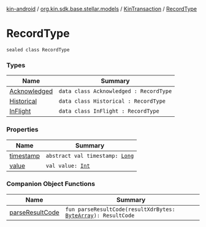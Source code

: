[kin-android](../../../index.md) / [org.kin.sdk.base.stellar.models](../../index.md) / [KinTransaction](../index.md) / [RecordType](./index.md)

# RecordType

`sealed class RecordType`

### Types

| Name | Summary |
|---|---|
| [Acknowledged](-acknowledged/index.md) | `data class Acknowledged : RecordType` |
| [Historical](-historical/index.md) | `data class Historical : RecordType` |
| [InFlight](-in-flight/index.md) | `data class InFlight : RecordType` |

### Properties

| Name | Summary |
|---|---|
| [timestamp](timestamp.md) | `abstract val timestamp: `[`Long`](https://kotlinlang.org/api/latest/jvm/stdlib/kotlin/-long/index.html) |
| [value](value.md) | `val value: `[`Int`](https://kotlinlang.org/api/latest/jvm/stdlib/kotlin/-int/index.html) |

### Companion Object Functions

| Name | Summary |
|---|---|
| [parseResultCode](parse-result-code.md) | `fun parseResultCode(resultXdrBytes: `[`ByteArray`](https://kotlinlang.org/api/latest/jvm/stdlib/kotlin/-byte-array/index.html)`): ResultCode` |
